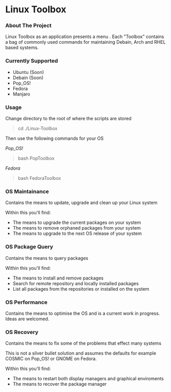 Linux Toolbox
==================

### About The Project

Linux Toolbox as an application presents a menu . Each "Toolbox" contains a bag of commonly used commands for maintaining Debain, Arch and RHEL based systems.

### Currently Supported

- Ubuntu (Soon)
- Debain (Soon)
- Pop_OS!
- Fedora
- Manjaro

### Usage

Change directory to the root of where the scripts are stored

> cd ./Linux-Toolbox

Then use the following commands for your OS

*Pop_OS!*

> bash PopToolbox

*Fedora*

> bash FedoraToolbox

### OS Maintainance

Contains the means to update, upgrade and clean up your Linux system

Within this you'll find:

- The means to upgrade the current packages on your system
- The means to remove orphaned packages from your system
- The means to upgrade to the next OS release of your system

### OS Package Query

Contains the means to query packages

Within this you'll find:

- The means to install and remove packages
- Search for remote repository and locally installed packages
- List all packages from the repositories or installed on the system

### OS Performance

Contains the means to optimise the OS and is a current work in progress. Ideas are welcomed.

### OS Recovery

Contains the means to fix some of the problems that effect many systems 

This is not a silver bullet solution and assumes the defaults for example COSMIC on Pop_OS! or GNOME on Fedora.

Within this you'll find:

- The means to restart both display managers and graphical enviroments
- The means to recover the package manager
